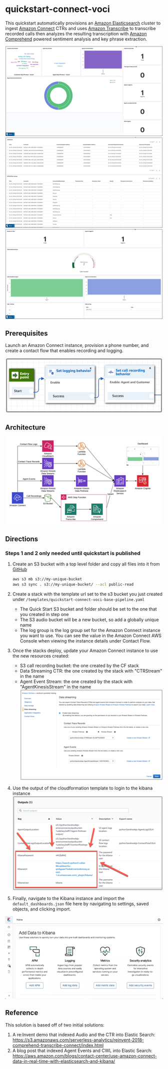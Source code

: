 # quickstart-connect-voci

This quickstart automatically provisions an [Amazon Elasticsearch](https://aws.amazon.com/elasticsearch-service/) cluster to ingest [Amazon Connect](https://aws.amazon.com/connect/) CTRs and uses [Amazon Transcribe](https://aws.amazon.com/transcribe/) to transcribe recorded calls then analyzes the resulting transcription with [Amazon Comprehend](https://aws.amazon.com/comprehend/) powered sentiment analysis and key phrase extraction.

![example dashboard](imgs/connect_dashboard_1.png)
![example dashboard](imgs/connect_dashboard_2.png)
![example dashboard](imgs/connect_dashboard_3.png)

## Prerequisites

Launch an Amazon Connect instance, provision a phone number, and create a contact flow that enables recording and logging.

![example logging](imgs/enable_logging.png)

## Architecture

![Architecture](imgs/architecture.png)

## Directions

### Steps 1 and 2 only needed until quickstart is published

1. Create an S3 bucket with a top level folder and copy all files into it from [GitHub](https://github.com/aws-quickstart/quickstart-connect-voci)

    ```bash
    aws s3 mb s3://my-unique-bucket
    aws s3 sync . s3://my-unique-bucket/ --acl public-read
    ```

2. Create a stack with the template url set to the s3 bucket you just created under `/templates/quickstart-connect-voci-base-pipeline.yaml`
    - The Quick Start S3 bucket and folder should be set to the one that you created in step one
    - The S3 audio bucket will be a new bucket, so add a globally unique name
    - The log group is the log group set for the Amazon Connect instance you want to use. You can see the value in the Amazon Connect AWS Console when viewing the instance details under Contact Flow.
3. Once the stacks deploy, update your Amazon Connect instance to use the new resources created:
    - S3 call recording bucket: the one created by the CF stack
    - Data Streaming CTR: the one created by the stack with "CTRStream" in the name
    - Agent Event Stream: the one created by the stack with "AgentKinesisStream" in the name
    ![data streaming config console](imgs/data_streaming_config.png)

4. Use the output of the cloudformation template to login to the kibana instance
![kibana instance](imgs/kibana_instance_output.png)

5. Finally, navigate to the Kibana instance and import the `default_dashboards.json` file here by navigating to settings, saved objects, and clicking import.

![animated gif showing import](imgs/upload_index.webp)

## Reference

This solution is based off of two initial solutions:

1) A re:Invent demo that indexed Audio and the CTR into Elastic Search: https://s3.amazonaws.com/serverless-analytics/reinvent-2018-comprehend-transcribe-connect/index.html
2) A blog post that indexed Agent Events and CWL into Elastic Search: https://aws.amazon.com/blogs/contact-center/use-amazon-connect-data-in-real-time-with-elasticsearch-and-kibana/
